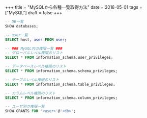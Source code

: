 +++
title = "MySQLから各種一覧取得方法"
date = 2018-05-01
tags = ["MySQL"]
draft = false
+++


```sql
-- DB一覧
SHOW databases;
```

```sql
-- user一覧
SELECT host, user FROM user;
```

```sql
-- ### MySQL内の権限一覧 ###
-- グローバルレベル権限のリスト
SELECT * FROM information_schema.user_privileges;

-- データベースレベル権限のリスト
SELECT * FROM information_schema.schema_privileges;

-- テーブルレベル権限のリスト
SELECT * FROM information_schema.table_privileges;

-- カラムレベル権限のリスト
SELECT * FROM information_schema.column_privileges;
```

```sql
-- ユーザ別の権限一覧
SHOW GRANTS FOR '<user>'@'<db>';
```
